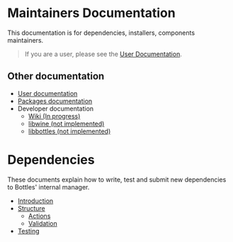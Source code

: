 # Maintainers Documentation
This documentation is for dependencies, installers, components maintainers.

> If you are a user, please see the [User Documentation](https://docs.usebottles.com).


## Other documentation
- [User documentation](https://docs.usebottles.com)
- [Packages documentation](https://github.com/bottlesdevs/Bottles/wiki/Packaging)
- Developer documentation
    - [Wiki (In progress)](https://github.com/bottlesdevs/Bottles/wiki)
    - [libwine (not implemented)](https://dev-docs.usebottles.com/libwine/)
    - [libbottles (not implemented)](https://dev-docs.usebottles.com/libbottles/)


# Dependencies
These documents explain how to write, test and submit new dependencies to Bottles' internal manager.
- [Introduction](/dependencies/Introduction.md)
- [Structure](/dependencies/structure/README.md)
    - [Actions](/dependencies/structure/Actions.md)
    - [Validation](/dependencies/structure/Validation.md)
- [Testing](/dependencies/Testing.md)